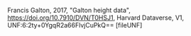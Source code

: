 Francis Galton, 2017, "Galton height data", https://doi.org/10.7910/DVN/T0HSJ1, Harvard Dataverse, V1, UNF:6:2ty+0YgqR2a66FlvjCuPkQ== [fileUNF]